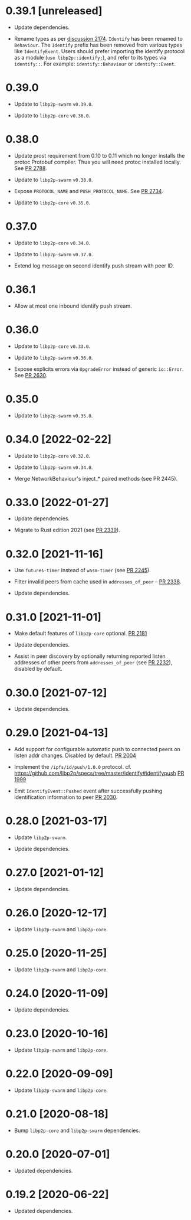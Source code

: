 # 0.39.1 [unreleased]

- Update dependencies.

- Rename types as per [discussion 2174].
  `Identify` has been renamed to `Behaviour`.
  The `Identify` prefix has been removed from various types like `IdentifyEvent`.
  Users should prefer importing the identify protocol as a module (`use libp2p::identify;`),
  and refer to its types via `identify::`. For example: `identify::Behaviour` or `identify::Event`.

  [discussion 2174]: https://github.com/libp2p/rust-libp2p/discussions/2174

# 0.39.0

- Update to `libp2p-swarm` `v0.39.0`.

- Update to `libp2p-core` `v0.36.0`.

# 0.38.0

- Update prost requirement from 0.10 to 0.11 which no longer installs the protoc Protobuf compiler.
  Thus you will need protoc installed locally. See [PR 2788].

- Update to `libp2p-swarm` `v0.38.0`.

- Expose `PROTOCOL_NAME` and `PUSH_PROTOCOL_NAME`. See [PR 2734].

- Update to `libp2p-core` `v0.35.0`.

[PR 2788]: https://github.com/libp2p/rust-libp2p/pull/2788
[PR 2734]: https://github.com/libp2p/rust-libp2p/pull/2734/

# 0.37.0

- Update to `libp2p-core` `v0.34.0`.

- Update to `libp2p-swarm` `v0.37.0`.

- Extend log message on second identify push stream with peer ID.

# 0.36.1

- Allow at most one inbound identify push stream.

# 0.36.0

- Update to `libp2p-core` `v0.33.0`.

- Update to `libp2p-swarm` `v0.36.0`.

- Expose explicits errors via `UpgradeError` instead of generic `io::Error`. See [PR 2630].

[PR 2630]: https://github.com/libp2p/rust-libp2p/pull/2630
# 0.35.0

- Update to `libp2p-swarm` `v0.35.0`.

# 0.34.0 [2022-02-22]

- Update to `libp2p-core` `v0.32.0`.

- Update to `libp2p-swarm` `v0.34.0`.

- Merge NetworkBehaviour's inject_\* paired methods (see PR 2445).

[PR 2445]: https://github.com/libp2p/rust-libp2p/pull/2445

# 0.33.0 [2022-01-27]

- Update dependencies.

- Migrate to Rust edition 2021 (see [PR 2339]).

[PR 2339]: https://github.com/libp2p/rust-libp2p/pull/2339

# 0.32.0 [2021-11-16]

- Use `futures-timer` instead of `wasm-timer` (see [PR 2245]).
- Filter invalid peers from cache used in `addresses_of_peer` – [PR 2338].

- Update dependencies.

[PR 2245]: https://github.com/libp2p/rust-libp2p/pull/2245
[PR 2338]: https://github.com/libp2p/rust-libp2p/pull/2338

# 0.31.0 [2021-11-01]

- Make default features of `libp2p-core` optional.
  [PR 2181](https://github.com/libp2p/rust-libp2p/pull/2181)

- Update dependencies.

- Assist in peer discovery by optionally returning reported listen addresses
  of other peers from `addresses_of_peer` (see [PR
  2232](https://github.com/libp2p/rust-libp2p/pull/2232)), disabled by default.

# 0.30.0 [2021-07-12]

- Update dependencies.

# 0.29.0 [2021-04-13]

- Add support for configurable automatic push to connected peers
  on listen addr changes. Disabled by default.
  [PR 2004](https://github.com/libp2p/rust-libp2p/pull/2004)

- Implement the `/ipfs/id/push/1.0.0` protocol.
  cf. https://github.com/libp2p/specs/tree/master/identify#identifypush
  [PR 1999](https://github.com/libp2p/rust-libp2p/pull/1999)

- Emit `IdentifyEvent::Pushed` event after successfully pushing identification
  information to peer [PR
  2030](https://github.com/libp2p/rust-libp2p/pull/2030).

# 0.28.0 [2021-03-17]

- Update `libp2p-swarm`.

- Update dependencies.

# 0.27.0 [2021-01-12]

- Update dependencies.

# 0.26.0 [2020-12-17]

- Update `libp2p-swarm` and `libp2p-core`.

# 0.25.0 [2020-11-25]

- Update `libp2p-swarm` and `libp2p-core`.

# 0.24.0 [2020-11-09]

- Update dependencies.

# 0.23.0 [2020-10-16]

- Update `libp2p-swarm` and `libp2p-core`.

# 0.22.0 [2020-09-09]

- Update `libp2p-swarm` and `libp2p-core`.

# 0.21.0 [2020-08-18]

- Bump `libp2p-core` and `libp2p-swarm` dependencies.

# 0.20.0 [2020-07-01]

- Updated dependencies.

# 0.19.2 [2020-06-22]

- Updated dependencies.
